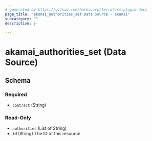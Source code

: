 ```yaml
---
# generated by https://github.com/hashicorp/terraform-plugin-docs
page_title: "akamai_authorities_set Data Source - akamai"
subcategory: ""
description: |-
  
---
```


# akamai_authorities_set (Data Source)





<!-- schema generated by tfplugindocs -->
## Schema

### Required

- `contract` (String)

### Read-Only

- `authorities` (List of String)
- `id` (String) The ID of this resource.
